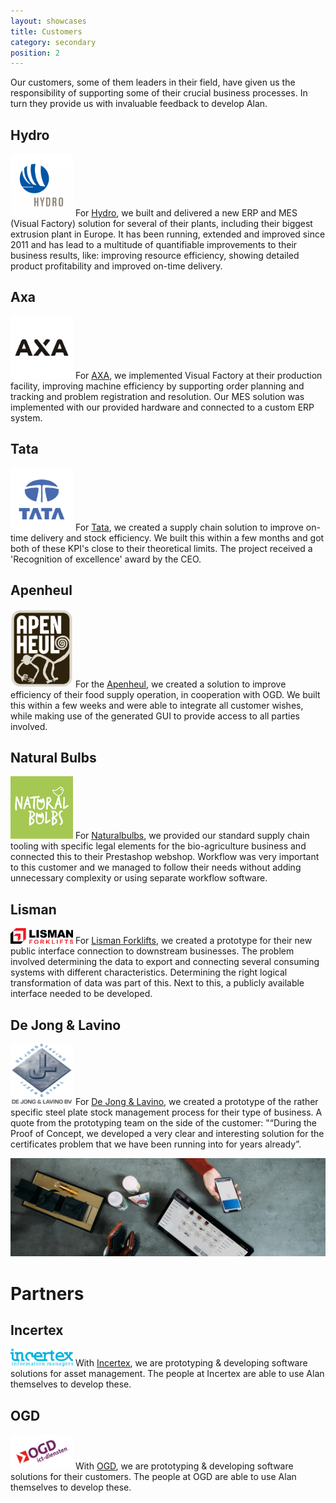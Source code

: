 ```yaml
---
layout: showcases
title: Customers
category: secondary
position: 2
---
```



Our customers, some of them leaders in their field, have given us the responsibility of supporting some of their crucial business processes. In turn they provide us with invaluable feedback to develop Alan.


## Hydro

<a href="https://hydro.com" rel="external"><img src="/assets/logos/hydro.png" alt="Logo Hydro" title="Logo Hydro" height="100" width="100"></a>
For [Hydro](https://hydro.co), we built and delivered a new ERP and MES (Visual Factory) solution for several of their plants, including their biggest extrusion plant in Europe. It has been running, extended and improved since 2011 and has lead to a multitude of quantifiable improvements to their business results, like: improving resource efficiency, showing detailed product profitability and improved on-time delivery.


## Axa
  
<a href="https://www.axasecurity.com/" rel="external"><img src="/assets/logos/axa.png" alt="Logo Axa" title="Axa" height="100" width="100"></a>
For [AXA](https://www.axasecurity.com/), we implemented Visual Factory at their production facility, improving machine efficiency by supporting order planning and tracking and problem registration and resolution. Our MES solution was implemented with our provided hardware and connected to a custom ERP system.


## Tata

<a href="https://www.tatasteel.nl/" rel="external"><img src="/assets/logos/tata.png" alt="Logo Tata" title="Tata" height="100" width="100"></a>
For [Tata](https://www.tatasteel.nl/), we created a supply chain solution to improve on-time delivery and stock efficiency. We built this within a few months and got both of these KPI's close to their theoretical limits. The project received a 'Recognition of excellence' award by the CEO.


## Apenheul
	
<a href="https://www.apenheul.nl/" rel="external"><img src="/assets/logos/Logo_Apenheul.jpg" alt="Logo Apenheul" title="Apenheul" height="125" width="100"></a>
For the [Apenheul](https://www.apenheul.nl/), we created a solution to improve efficiency of their food supply operation, in cooperation with OGD. We built this within a few weeks and were able to integrate all customer wishes, while making use of the generated GUI to provide access to all parties involved.

## Natural Bulbs
	
<a href="https://www.naturalbulbs.nl/" rel="external"><img src="/assets/logos/naturalbulbs.jpg" alt="Logo Natural Bulbs" title="Natural Bulbs" height="100" width="100"></a>
For [Naturalbulbs](https://www.naturalbulbs.nl), we provided our standard supply chain tooling with specific legal elements for the bio-agriculture business and connected this to their Prestashop webshop. Workflow was very important to this customer and we managed to follow their needs without adding unnecessary complexity or using separate workflow software.

## Lisman
	
<a href="https://www.lismanforklifts.com" rel="external"><img src="/assets/logos/lisman-forklifts.png" alt="Logo Lisman" title="Lisman Forklifts" height="25" width="100"></a>
For [Lisman Forklifts](https://www.lismanforklifts.com), we created a prototype for their new public interface connection to downstream businesses. The problem involved determining the data to export and connecting several consuming systems with different characteristics. Determining the right logical transformation of data was part of this. Next to this, a publicly available interface needed to be developed.

## De Jong & Lavino
	
<a href="https://jolasteel.com/" rel="external"><img src="/assets/logos/dejongenlavino.png" alt="Logo De Jong & Lavino" title="De Jong & Lavino" height="98" width="100"></a>
For [De Jong & Lavino](https://jolasteel.com/), we created a prototype of the rather specific steel plate stock management process for their type of business. A quote from the prototyping team on the side of the customer: "“During the Proof of Concept, we developed a very clear and interesting solution for the certificates problem that we have been running into for years already”.

<div>
	<img src="/assets/heroes/unsplash-Xn5FbEM9564.jpg" alt="">
</div>

# Partners

## Incertex
	
<a href="https://www.incertex.com/" rel="external"><img src="/assets/logos/incertex.png" alt="Logo Incertex" title="Incertex" height="28" width="100"></a>
With [Incertex](https://www.incertex.com), we are prototyping & developing software solutions for asset management. The people at Incertex are able to use Alan themselves to develop these.

## OGD
	
<a href="https://www.ogd.nl/" rel="external"><img src="/assets/logos/ogd.png" alt="Logo OGD" title="OGD" height="56" width="100"></a>
With [OGD](https://www.ogd.com), we are prototyping & developing software solutions for their customers. The people at OGD are able to use Alan themselves to develop these.
